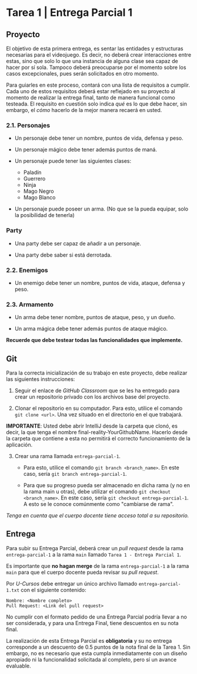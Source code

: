 # Tarea 1 | Entrega Parcial 1

## Proyecto

El objetivo de esta primera entrega, es sentar las entidades y estructuras necesarias para
el videojuego. Es decir, no deberá crear interacciones entre estas, sino que solo lo que
una instancia de alguna clase sea capaz de hacer por sí sola. Tampoco deberá preocuparse
por el momento sobre los casos excepcionales, pues serán solicitados en otro momento.

Para guiarles en este proceso, contará con una lista de requisitos a cumplir. Cada uno de
estos requisitos deberá estar reflejado en su proyecto al momento de realizar la entrega
final, tanto de manera funcional como testeada. El requisito en cuestión solo indica *qué*
es lo que debe hacer, sin embargo, el *cómo* hacerlo de la mejor manera recaerá en usted.

### 2.1. Personajes

- Un personaje debe tener un nombre, puntos de vida, defensa y peso.

- Un personaje mágico debe tener además puntos de maná.

- Un personaje puede tener las siguientes clases:
  - Paladín
  - Guerrero
  - Ninja 
  - Mago Negro
  - Mago Blanco
  
- Un personaje puede poseer un arma. (No que se la pueda equipar, solo la posibilidad de
  tenerla)

### Party

- Una party debe ser capaz de añadir a un personaje.

- Una party debe saber si está derrotada.

### 2.2. Enemigos

- Un enemigo debe tener un nombre, puntos de vida, ataque, defensa y peso.

### 2.3. Armamento

- Un arma debe tener nombre, puntos de ataque, peso, y un dueño.

- Un arma mágica debe tener además puntos de ataque mágico.

**Recuerde que debe testear todas las funcionalidades que implemente.**

## Git

Para la correcta inicialización de su trabajo en este proyecto, debe realizar las
siguientes instrucciones:

1. Seguir el enlace de *GitHub Classroom* que se les ha entregado para crear un
repositorio privado con los archivos base del proyecto.

2. Clonar el repositorio en su computador. Para esto, utilice el comando
``git clone <url>``. Una vez situado en el directorio en el que trabajará.

**IMPORTANTE**: Usted debe abrir IntelliJ desde la carpeta que clonó, es decir, la que
tenga el nombre final-reality-YourGithubName. Hacerlo desde la carpeta que contiene a
esta no permitirá el correcto funcionamiento de la aplicación.

3. Crear una rama llamada ``entrega-parcial-1``.

   - Para esto, utilice el comando ``git branch <branch_name>``. En este caso, sería
   ``git branch entrega-parcial-1``.
   
   - Para que su progreso pueda ser almacenado en dicha rama (y no en la rama main u
   otras), debe utilizar el comando ``git checkout <branch_name>``. En este caso, sería
   ``git checkout entrega-parcial-1``. A esto se le conoce comúnmente como
   "cambiarse de rama".

*Tenga en cuenta que el cuerpo docente tiene acceso total a su repositorio.*

## Entrega

Para subir su Entrega Parcial, deberá crear un *pull request* desde la rama
``entrega-parcial-1`` a la rama ``main`` llamado ``Tarea 1 - Entrega Parcial 1``.

Es importante que **no hagan merge** de la rama ``entrega-parcial-1`` a la rama ``main`` 
para que el cuerpo docente pueda revisar su *pull request*.

Por *U-Cursos* debe entregar un único archivo llamado ``entrega-parcial-1.txt`` con el
siguiente contenido:

```
Nombre: <Nombre completo>
Pull Request: <Link del pull request>
```

No cumplir con el formato pedido de una Entrega Parcial podría llevar a no ser
considerada, y para una Entrega Final, tiene descuentos en su nota final.

La realización de esta Entrega Parcial es **obligatoria** y su no entrega corresponde a un
descuento de 0.5 puntos de la nota final de la Tarea 1. Sin embargo, no es necesario que
esta cumpla inmediatamente con un diseño apropiado ni la funcionalidad solicitada al
completo, pero sí un avance evaluable.

